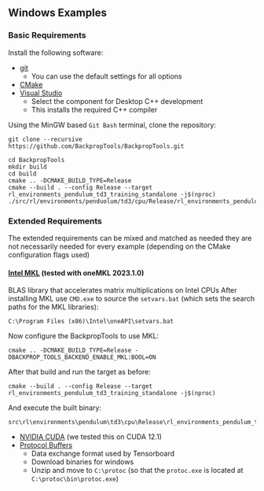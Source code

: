 ## Windows Examples
### Basic Requirements
Install the following software:
* [git](https://git-scm.com/download/win)
  * You can use the default settings for all options
* [CMake](https://cmake.org/install/)
* [Visual Studio](https://visualstudio.microsoft.com/)
  * Select the component for Desktop C++ development
  * This installs the required C++ compiler

Using the MinGW based `Git Bash` terminal, clone the repository:
```
git clone --recursive https://github.com/BackpropTools/BackpropTools.git
```
```
cd BackpropTools
mkdir build
cd build
cmake .. -DCMAKE_BUILD_TYPE=Release
cmake --build . --config Release --target rl_environments_pendulum_td3_training_standalone -j$(nproc)
./src/rl/environments/penduolum/td3/cpu/Release/rl_environments_pendulum_td3_training_standalone.exe
```


### Extended Requirements
The extended requirements can be mixed and matched as needed they are not necessarily needed for every example (depending on the CMake configuration flags used)

#### [Intel MKL](https://www.intel.com/content/www/us/en/developer/tools/oneapi/onemkl-download.html) (tested with oneMKL 2023.1.0)
BLAS library that accelerates matrix multiplications on Intel CPUs
After installing MKL use `CMD.exe` to source the `setvars.bat` (which sets the search paths for the MKL libraries):
```
C:\Program Files (x86)\Intel\oneAPI\setvars.bat
```
Now configure the BackpropTools to use MKL:
```
cmake .. -DCMAKE_BUILD_TYPE=Release -DBACKPROP_TOOLS_BACKEND_ENABLE_MKL:BOOL=ON
```
After that build and run the target as before:
```
cmake --build . --config Release --target rl_environments_pendulum_td3_training_standalone -j$(nproc)
```
And execute the built binary:
```
src\rl\environments\pendulum\td3\cpu\Release\rl_environments_pendulum_td3_training_standalone.exe
```

* [NVIDIA CUDA](https://developer.nvidia.com/cuda-downloads) (we tested this on CUDA 12.1)
* [Protocol Buffers](https://github.com/protocolbuffers/protobuf/releases/tag/v22.3)
    * Data exchange format used by Tensorboard
    * Download binaries for windows
    * Unzip and move to `C:\protoc` (so that the `protoc.exe` is located at `C:\protoc\bin\protoc.exe`)